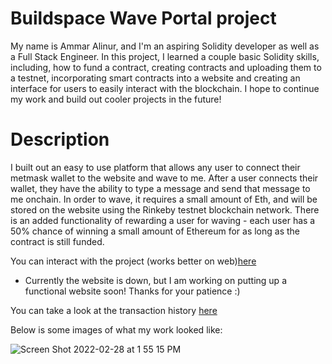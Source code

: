 # Buildspace Wave Portal project

My name is Ammar Alinur, and I'm an aspiring Solidity developer as well as a Full Stack Engineer. In this project, I learned a couple basic Solidity skills, including, how to fund a contract, creating contracts and uploading them to a testnet, incorporating smart contracts into a website and creating an interface for users to easily interact with the blockchain. I hope to continue my work and build out cooler projects in the future!
# Description
I built out an easy to use platform that allows any user to connect their metmask wallet to the website and wave to me. After a user connects their wallet, they have the ability to type a message and send that message to me onchain. In order to wave, it requires a small amount of Eth, and will be stored on the website using the Rinkeby testnet blockchain network. There is an added functionality of rewarding a user for waving - each user has a 50% chance of winning a small amount of Ethereum for as long as the contract is still funded. 

You can interact with the project (works better on web)[here](https://waveportal-starter-project.aammaarr.repl.co/?)
* Currently the website is down, but I am working on putting up a functional website soon! Thanks for your patience :)


You can take a look at the transaction history [here](https://rinkeby.etherscan.io/address/0xdcabfa3e2256a9401723ca85341b301bb89d078d)

Below is some images of what my work looked like: 

![Screen Shot 2022-02-28 at 1 55 15 PM](https://user-images.githubusercontent.com/59621105/156065038-70225625-71fd-45f0-8b21-2b6af7bc980b.png)
